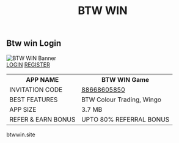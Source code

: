 <!DOCTYPE html>
<html lang="en">
<head>
  <meta name="google-site-verification" content="MXAkoCwUSX5CeGqaTBg33Bhcorve5taxNqIIlQxsdNE" />
  <meta charset="UTF-8">
  <meta name="viewport" content="width=device-width, initial-scale=1.0">
  <title>BTW WIN Login</title>
  <link rel="stylesheet" href="style.css">
</head>
  <meta name="google-site-verification" content="MXAkoCwUSX5CeGqaTBg33Bhcorve5taxNqIIlQxsdNE" />
<body>
  <header>
    <h1>BTW WIN</h1>
  </header>

  <h2>Btw win Login</h2>

  <img src="btw-banner.jpg" alt="BTW WIN Banner" class="banner">

  <div class="btn-group">
    <a href="login.html" class="btn">LOGIN</a>
    <a href="register.html" class="btn">REGISTER</a>
  </div>
  
  <table>
    <tr>
      <th>APP NAME</th><th>BTW WIN Game</th>
    </tr>
    <tr>
      <td>INVITATION CODE</td><td><a href="#">88668605850</a></td>
    </tr>
    <tr>
      <td>BEST FEATURES</td><td>BTW Colour Trading, Wingo</td>
    </tr>
    <tr>
      <td>APP SIZE</td><td>3.7 MB</td>
    </tr>
    <tr>
      <td>REFER & EARN BONUS</td><td>UPTO 80% REFERRAL BONUS</td>
    </tr>
  </table>

  <footer>
    <p>btwwin.site</p>
  </footer>
</body>
</html>
